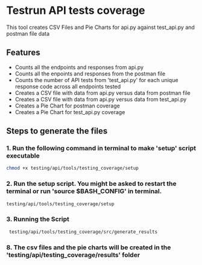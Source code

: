 # Testrun API tests coverage

This tool creates CSV Files and Pie Charts for api.py against test_api.py and postman file data

## Features

- Counts all the endpoints and responses from api.py 
- Counts all the enpoints and responses from the postman file
- Counts the number of API tests from 'test_api.py' for each unique response code across all endpoints tested 
- Creates a CSV file with data from api.py versus data from postman file
- Creates a CSV file with data from api.py versus data from test_api.py
- Creates a Pie Chart for postman coverage
- Creates a Pie Chart for test_api.py coverage

## Steps to generate the files

### 1. Run the following command in terminal to make 'setup' script executable

```bash 
chmod +x testing/api/tools/testing_coverage/setup
```

### 2. Run the setup script. You might be asked to restart the terminal or run 'source $BASH_CONFIG' in terminal.

```bash
testing/api/tools/testing_coverage/setup
```

### 3. Running the Script

``` bash
 testing/api/tools/testing_coverage/src/generate_results
```

### 8. The csv files and the pie charts will be created in the 'testing/api/testing_coverage/results' folder
